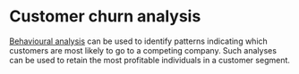# Customer churn analysis

[Behavioural analysis](../assistive-technologies/Behavioural-analysis.md) can be used to identify patterns indicating which customers are most likely to go to a competing company. Such analyses can be used to retain the most profitable individuals in a customer segment. 
